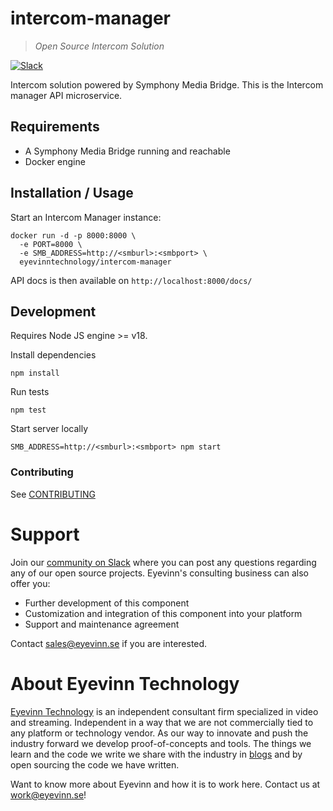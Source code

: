 # intercom-manager
> *Open Source Intercom Solution*

[![Slack](http://slack.streamingtech.se/badge.svg)](http://slack.streamingtech.se)

Intercom solution powered by Symphony Media Bridge. This is the Intercom manager API microservice.

## Requirements
- A Symphony Media Bridge running and reachable
- Docker engine

## Installation / Usage

Start an Intercom Manager instance:

```
docker run -d -p 8000:8000 \
  -e PORT=8000 \
  -e SMB_ADDRESS=http://<smburl>:<smbport> \
  eyevinntechnology/intercom-manager
```

API docs is then available on `http://localhost:8000/docs/`

## Development

Requires Node JS engine >= v18.

Install dependencies

```
npm install
```

Run tests

```
npm test
```

Start server locally

```
SMB_ADDRESS=http://<smburl>:<smbport> npm start
```

### Contributing

See [CONTRIBUTING](CONTRIBUTING.md)

# Support

Join our [community on Slack](http://slack.streamingtech.se) where you can post any questions regarding any of our open source projects. Eyevinn's consulting business can also offer you:

- Further development of this component
- Customization and integration of this component into your platform
- Support and maintenance agreement

Contact [sales@eyevinn.se](mailto:sales@eyevinn.se) if you are interested.

# About Eyevinn Technology

[Eyevinn Technology](https://www.eyevinntechnology.se) is an independent consultant firm specialized in video and streaming. Independent in a way that we are not commercially tied to any platform or technology vendor. As our way to innovate and push the industry forward we develop proof-of-concepts and tools. The things we learn and the code we write we share with the industry in [blogs](https://dev.to/video) and by open sourcing the code we have written.

Want to know more about Eyevinn and how it is to work here. Contact us at work@eyevinn.se!
